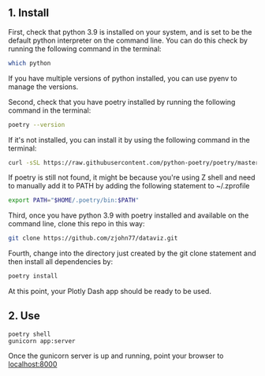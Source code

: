 ## 1. Install
First, check that python 3.9 is installed on your system, and is set to be the default python interpreter on the command line. You can do this check by running the following command in the terminal:
```sh
which python
```
If you have multiple versions of python installed, you can use pyenv to manage the versions.

Second, check that you have poetry installed by running the following command in the terminal:
```sh
poetry --version
```
If it's not installed, you can install it by using the following command in the terminal:
```sh
curl -sSL https://raw.githubusercontent.com/python-poetry/poetry/master/get-poetry.py | python -
```
If poetry is still not found, it might be because you're using Z shell and need to manually add it to PATH by adding the following statement to ~/.zprofile
```sh
export PATH="$HOME/.poetry/bin:$PATH"
```

Third, once you have python 3.9 with poetry installed and available on the command line, clone this repo in this way:
```sh
git clone https://github.com/zjohn77/dataviz.git
```

Fourth, change into the directory just created by the git clone statement and then install all dependencies by:
```sh
poetry install
```

At this point, your Plotly Dash app should be ready to be used.


## 2. Use
```
poetry shell
gunicorn app:server
```
Once the gunicorn server is up and running, point your browser to [localhost:8000](http://localhost:8000/)